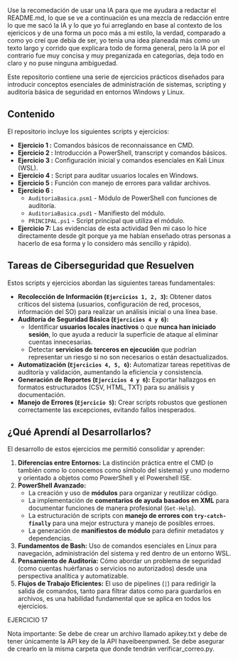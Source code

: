 Use la recomedación de usar una IA para que me ayudara a redactar el README.md, lo que se ve a continuación es una mezcla de redacción entre lo que me sacó la IA y lo que yo fui arreglando en base al contexto de los ejericicos y de una forma un poco más a mi estilo,
la verdad, comparado a como yo creí que debía de ser, yo tenía una idea planeada más como un texto largo y corrido que explicara todo de forma general, pero la IA por el contrario fue muy concisa y muy preganizada en categorías, deja todo en claro y no puse ninguna 
ambiguedad.




Este repositorio contiene una serie de ejercicios prácticos diseñados para introducir conceptos esenciales de administración de sistemas, scripting y auditoría básica de seguridad en entornos Windows y Linux.

## Contenido

El repositorio incluye los siguientes scripts y ejercicios:

*   **Ejercicio 1 :** Comandos básicos de reconnaissance en CMD.
*   **Ejercicio 2 :** Introducción a PowerShell, transcript y comandos básicos.
*   **Ejercicio 3 :** Configuración inicial y comandos esenciales en Kali Linux (WSL).
*   **Ejercicio 4 :** Script para auditar usuarios locales en Windows.
*   **Ejercicio 5 :** Función con manejo de errores para validar archivos.
*   **Ejercicio 6 :**
    *   `AuditoriaBasica.psm1` - Módulo de PowerShell con funciones de auditoría.
    *   `AuditoriaBasica.psd1` - Manifiesto del módulo.
    *   `PRINCIPAL.ps1` - Script principal que utiliza el módulo.
*   **Ejercicio 7:** Las evidencias de esta actividad 9en mi caso lo hice directamente desde git porque ya me habían enseñado otras personas a hacerlo de esa forma y lo considero más sencillo y rápido).

## Tareas de Ciberseguridad que Resuelven

Estos scripts y ejercicios abordan las siguientes tareas fundamentales:
*   **Recolección de Información (`Ejercicios 1, 2, 3`):** Obtener datos críticos del sistema (usuarios, configuración de red, procesos, información del SO) para realizar un análisis inicial o una línea base.
*   **Auditoría de Seguridad Básica (`Ejercicios 4 y 6`):**
    *   Identificar **usuarios locales inactivos** o que **nunca han iniciado sesión**, lo que ayuda a reducir la superficie de ataque al eliminar cuentas innecesarias.
    *   Detectar **servicios de terceros en ejecución** que podrían representar un riesgo si no son necesarios o están desactualizados.
*   **Automatización (`Ejercicios 4, 5, 6`):** Automatizar tareas repetitivas de auditoría y validación, aumentando la eficiencia y consistencia.
*   **Generación de Reportes (`Ejercicios 4 y 6`):** Exportar hallazgos en formatos estructurados (CSV, HTML, TXT) para su análisis y documentación.
*   **Manejo de Errores (`Ejercicio 5`):** Crear scripts robustos que gestionen correctamente las excepciones, evitando fallos inesperados.

## ¿Qué Aprendí al Desarrollarlos?

El desarrollo de estos ejercicios me permitió consolidar y aprender:

1.  **Diferencias entre Entornos:** La distinción práctica entre el CMD (o también como lo conocemos como símbolo del sistema) y uno moderno y orientado a objetos como PowerShell y el Powershell ISE.
2.  **PowerShell Avanzado:**
    *   La creación y uso de **módulos** para organizar y reutilizar código.
    *   La implementación de **comentarios de ayuda basados en XML** para documentar funciones de manera profesional (`Get-Help`).
    *   La estructuración de scripts con **manejo de errores con `try-catch-finally`** para una mejor estructura y manejo de posibles erroes.
    *   La generación de **manifiestos de módulo** para definir metadatos y dependencias.
3.  **Fundamentos de Bash:** Uso de comandos esenciales en Linux para navegación, administración del sistema y red dentro de un entorno WSL.
4.  **Pensamiento de Auditoría:** Cómo abordar un problema de seguridad (como cuentas huérfanas o servicios no autorizados) desde una perspectiva analítica y automatizable.
5.  **Flujos de Trabajo Eficientes:** El uso de pipelines (`|`) para redirigir la salida de comandos, tanto para filtrar datos como para guardarlos en archivos, es una habilidad fundamental que se aplica en todos los ejercicios.






EJERCICIO 17

Nota importante:
Se debe de crear un archivo llamado apikey.txt y debe de tener únicamente la API key de la API haveibeenpwned. Se debe asegurar de crearlo en la misma carpeta que donde tendrán verificar_correo.py.
